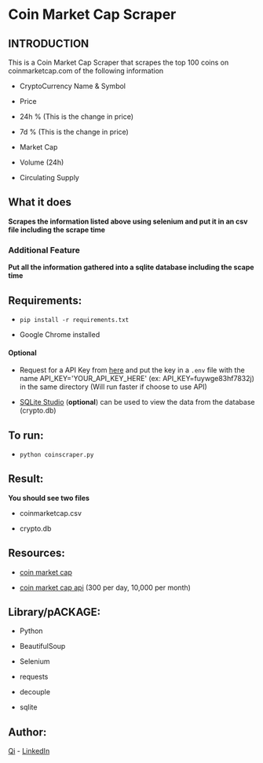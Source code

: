 # Coin Market Cap Scraper

## INTRODUCTION
This is a Coin Market Cap Scraper that scrapes the top 100 coins on coinmarketcap.com of the following information

* CryptoCurrency Name & Symbol

* Price

* 24h % (This is the change in price)

* 7d % (This is the change in price)

* Market Cap

* Volume (24h)

* Circulating Supply


## What it does

**Scrapes the information listed above using selenium and put it in an csv file including the scrape time**

### Additional Feature

**Put all the information gathered into a sqlite database including the scape time**


## Requirements:

* ```pip install -r requirements.txt```

* Google Chrome installed


#### Optional
* Request for a API Key from [here](https://coinmarketcap.com/api/) and put the key in a `.env` file with the name API_KEY='YOUR_API_KEY_HERE' (ex: API_KEY=fuywge83hf7832j) in the same directory (Will run faster if choose to use API)

* [SQLite Studio](https://sqlitestudio.pl/) (**optional**) can be used to view the data from the database (crypto.db)


## To run:

* ```python coinscraper.py```

## Result:

**You should see two files**

* coinmarketcap.csv 

* crypto.db 


## Resources:

* [coin market cap](https://coinmarketcap.com/) 

* [coin market cap api](https://coinmarketcap.com/api/) (300 per day, 10,000 per month)


## Library/pACKAGE:

* Python

* BeautifulSoup

* Selenium

* requests

* decouple

* sqlite


## Author:

[Qi](https://github.com/swordwielder/discordStockBot/graphs/contributors) - [LinkedIn](https://www.linkedin.com/in/qifchen/)
